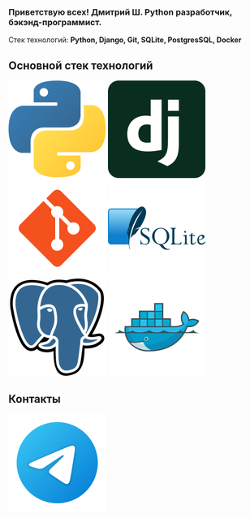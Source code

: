 ### Приветствую всех! Дмитрий Ш. Python разработчик, бэкэнд-программист. 

Стек технологий:
**Python, Django, Git, SQLite, PostgresSQL, Docker**

## Основной стек технологий
![Python](/svg/python.svg)
![Django](/svg/django.svg)
![Git](/svg/git.svg)
![SQLite](/svg/sqlite.svg)
![PostgreSQL](/svg/postgresql.svg)
![Docker](/svg/docker.svg)

## Контакты
[<img src="./svg/telegram.svg">](https://t.me/DV109)
